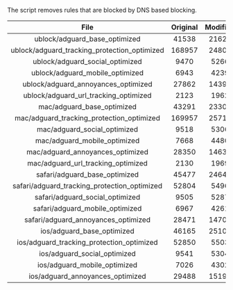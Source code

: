 The script removes rules that are blocked by DNS based blocking.


| File | Original | Modified |
|:----:|:-----:|:-----:|
| ublock/adguard_base_optimized | 41538 | 21629 |
| ublock/adguard_tracking_protection_optimized | 168957 | 24803 |
| ublock/adguard_social_optimized | 9470 | 5266 |
| ublock/adguard_mobile_optimized | 6943 | 4239 |
| ublock/adguard_annoyances_optimized | 27862 | 14397 |
| ublock/adguard_url_tracking_optimized | 2123 | 1962 |
| mac/adguard_base_optimized | 43291 | 23301 |
| mac/adguard_tracking_protection_optimized | 169957 | 25715 |
| mac/adguard_social_optimized | 9518 | 5306 |
| mac/adguard_mobile_optimized | 7668 | 4480 |
| mac/adguard_annoyances_optimized | 28350 | 14637 |
| mac/adguard_url_tracking_optimized | 2130 | 1969 |
| safari/adguard_base_optimized | 45477 | 24645 |
| safari/adguard_tracking_protection_optimized | 52804 | 5496 |
| safari/adguard_social_optimized | 9505 | 5287 |
| safari/adguard_mobile_optimized | 6967 | 4261 |
| safari/adguard_annoyances_optimized | 28471 | 14708 |
| ios/adguard_base_optimized | 46165 | 25105 |
| ios/adguard_tracking_protection_optimized | 52850 | 5503 |
| ios/adguard_social_optimized | 9541 | 5304 |
| ios/adguard_mobile_optimized | 7026 | 4302 |
| ios/adguard_annoyances_optimized | 29488 | 15193 |